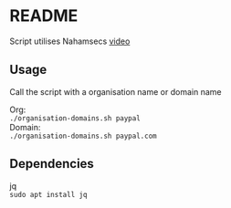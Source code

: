 # README

Script utilises Nahamsecs [video](https://www.youtube.com/watch?v=yffOjRhvhZw)  

## Usage

Call the script with a organisation name or domain name  

Org:  
`./organisation-domains.sh paypal`  
Domain:  
`./organisation-domains.sh paypal.com`  

## Dependencies

jq  
`sudo apt install jq`  
